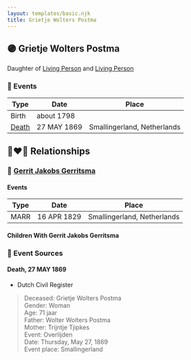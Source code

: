 ```yaml
---
layout: templates/basic.njk
title: Grietje Wolters Postma
---
```

## 🟣 Grietje Wolters Postma

Daughter of [Living Person](/people/2/26527652) and [Living Person](/people/7/78249927)

### 📆 Events

Type | Date | Place
------ | ------ | ------
Birth | about 1798 |
[Death](#event-1) | 27 MAY 1869 | Smallingerland, Netherlands

## 👩‍❤️‍👨 Relationships

### 🔵 [Gerrit Jakobs Gerritsma](/people/1/16313438)

#### Events

Type | Date | Place
------ | ------ | ------
MARR | 16 APR 1829 | Smallingerland, Netherlands
#### Children With Gerrit Jakobs Gerritsma
### 📰 Event Sources

#### <a id="event-1"></a> Death, 27 MAY 1869
* Dutch Civil Register
>   
  > Deceased: Grietje Wolters Postma  
  > Gender: Woman  
  > Age: 71 jaar  
  > Father: Wolter Wolters Postma  
  > Mother: Trijntje Tjipkes  
  > Event: Overlijden  
  > Date: Thursday, May 27, 1869  
  > Event place: Smallingerland